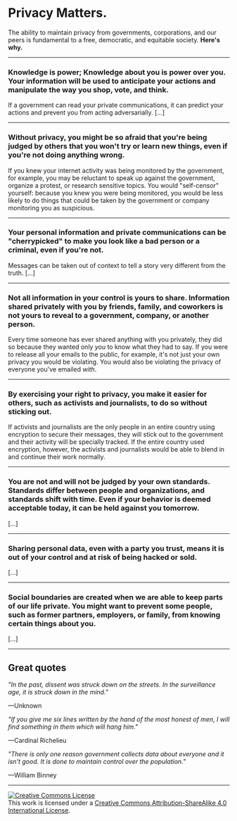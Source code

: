 # Privacy Matters.

The ability to maintain privacy from governments, corporations, and our peers is fundamental to a free, democratic, and equitable society. **Here's why.**

---
### Knowledge is power; Knowledge about you is power over you. Your information will be used to anticipate your actions and manipulate the way you shop, vote, and think.
If a government can read your private communications, it can predict your actions and prevent you from acting adversarially. [...]

---
### Without privacy, you might be so afraid that you're being judged by others that you won't try or learn new things, even if you're not doing anything wrong.
If you knew your internet activity was being monitored by the government, for example, you may be reluctant to speak up against the government, organize a protest, or research sensitive topics. You would "self-censor" yourself: because you knew you were being monitored, you would be less likely to do things that could be taken by the government or company monitoring you as suspicious.

---
### Your personal information and private communications can be "cherrypicked" to make you look like a bad person or a criminal, even if you're not.
Messages can be taken out of context to tell a story very different from the truth. [...]

---
### Not all information in your control is yours to share. Information shared privately with you by friends, family, and coworkers is not yours to reveal to a government, company, or another person.
Every time someone has ever shared anything with you privately, they did so because they wanted only *you* to know what they had to say. If you were to release all your emails to the public, for example, it's not just your own privacy you would be violating. You would also be violating the privacy of everyone you've emailed *with*.

---
### By exercising your right to privacy, you make it easier for others, such as activists and journalists, to do so without sticking out.
If activists and journalists are the only people in an entire country using encryption to secure their messages, they will stick out to the government and their activity will be specially tracked. If the entire country used encryption, however, the activists and journalists would be able to blend in and continue their work normally.

---
### You are not and will not be judged by your own standards. Standards differ between people and organizations, and standards shift with time. Even if your behavior is deemed acceptable today, it can be held against you tomorrow.
[...]

---
### Sharing personal data, even with a party you trust, means it is out of your control and at risk of being hacked or sold.
[...]

---
### Social boundaries are created when we are able to keep parts of our life private. You might want to prevent some people, such as former partners, employers, or family, from knowing certain things about you.
[...]

-----

## Great quotes

*"In the past, dissent was struck down on the streets. In the surveillance age, it is struck down in the mind."*

—Unknown

*"If you give me six lines written by the hand of the most honest of men, I will find something in them which will hang him."*

—Cardinal Richelieu

*"There is only one reason government collects data about everyone and it isn't good. It is done to maintain control over the population."*

—William Binney

-----
<a rel="license" href="https://creativecommons.org/licenses/by-sa/4.0/"><img alt="Creative Commons License" style="border-width:0" src="https://i.creativecommons.org/l/by-sa/4.0/88x31.png" /></a><br />This work is licensed under a <a rel="license" href="https://creativecommons.org/licenses/by-sa/4.0/">Creative Commons Attribution-ShareAlike 4.0 International License</a>.
